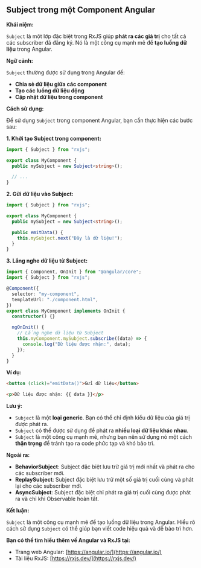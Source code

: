 ## Subject trong một Component Angular

**Khái niệm:**

`Subject` là một lớp đặc biệt trong RxJS giúp **phát ra các giá trị** cho tất cả các subscriber đã đăng ký. Nó là một công cụ mạnh mẽ để **tạo luồng dữ liệu** trong Angular.

**Ngữ cảnh:**

`Subject` thường được sử dụng trong Angular để:

- **Chia sẻ dữ liệu giữa các component**
- **Tạo các luồng dữ liệu động**
- **Cập nhật dữ liệu trong component**

**Cách sử dụng:**

Để sử dụng `Subject` trong component Angular, bạn cần thực hiện các bước sau:

**1. Khởi tạo Subject trong component:**

```typescript
import { Subject } from "rxjs";

export class MyComponent {
  public mySubject = new Subject<string>();

  // ...
}
```

**2. Gửi dữ liệu vào Subject:**

```typescript
import { Subject } from "rxjs";

export class MyComponent {
  public mySubject = new Subject<string>();

  public emitData() {
    this.mySubject.next("Đây là dữ liệu!");
  }
}
```

**3. Lắng nghe dữ liệu từ Subject:**

```typescript
import { Component, OnInit } from "@angular/core";
import { Subject } from "rxjs";

@Component({
  selector: "my-component",
  templateUrl: "./component.html",
})
export class MyComponent implements OnInit {
  constructor() {}

  ngOnInit() {
    // Lắng nghe dữ liệu từ Subject
    this.myComponent.mySubject.subscribe((data) => {
      console.log("Dữ liệu được nhận:", data);
    });
  }
}
```

**Ví dụ:**

```html
<button (click)="emitData()">Gửi dữ liệu</button>

<p>Dữ liệu được nhận: {{ data }}</p>
```

**Lưu ý:**

- `Subject` là một **loại generic**. Bạn có thể chỉ định kiểu dữ liệu của giá trị được phát ra.
- `Subject` có thể được sử dụng để phát ra **nhiều loại dữ liệu khác nhau**.
- `Subject` là một công cụ mạnh mẽ, nhưng bạn nên sử dụng nó một cách **thận trọng** để tránh tạo ra code phức tạp và khó bảo trì.

**Ngoài ra:**

- **BehaviorSubject**: Subject đặc biệt lưu trữ giá trị mới nhất và phát ra cho các subscriber mới.
- **ReplaySubject**: Subject đặc biệt lưu trữ một số giá trị cuối cùng và phát lại cho các subscriber mới.
- **AsyncSubject**: Subject đặc biệt chỉ phát ra giá trị cuối cùng được phát ra và chỉ khi Observable hoàn tất.

**Kết luận:**

`Subject` là một công cụ mạnh mẽ để tạo luồng dữ liệu trong Angular. Hiểu rõ cách sử dụng `Subject` có thể giúp bạn viết code hiệu quả và dễ bảo trì hơn.

**Bạn có thể tìm hiểu thêm về Angular và RxJS tại:**

- Trang web Angular: [https://angular.io/](https://angular.io/)
- Tài liệu RxJS: [https://rxjs.dev/](https://rxjs.dev/)
